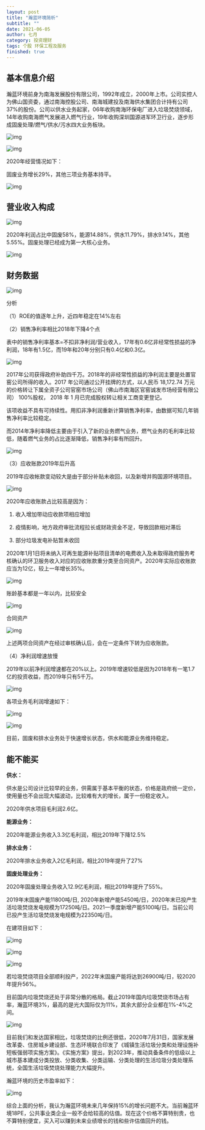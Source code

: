 ```yaml
---
layout: post
title: "瀚蓝环境简析"
subtitle: ""
date: 2021-06-05
author: 七月
category: 投资理财
tags: 个股 环保工程及服务
finished: true
---
```


## 基本信息介绍

瀚蓝环境前身为南海发展股份有限公司，1992年成立，2000年上市。公司实控人为佛山国资委，通过南海控股公司、南海城建投及南海供水集团合计持有公司37%的股份。公司以供水业务起家，06年收购南海环保电厂进入垃圾焚烧领域，14年收购南海燃气发展进入燃气行业，19年收购深圳国源进军环卫行业，逐步形成固废处理/燃气/供水/污水四大业务板块。

![img](/img/2021-06-05-HanLanHuanJing/v2-267d3e07be781b0d906cf3042628ff8e_720w.jpg)

![img](/img/2021-06-05-HanLanHuanJing/v2-6eff1dac15dd29f3612676bbbfb51e51_720w.jpg)

2020年经营情况如下：

固废业务增长29%，其他三项业务基本持平。

![img](/img/2021-06-05-HanLanHuanJing/v2-d286f60b37d3ecfadab3780852f2585c_720w.jpg)

## 营业收入构成

![img](/img/2021-06-05-HanLanHuanJing/v2-b014283aeb42c21f3e0f07d1a8fc6899_720w.jpg)

2020年利润占比中固废58%，能源14.88%，供水11.79%，排水9.14%，其他5.55%。固废处理已经成为第一大核心业务。

![img](/img/2021-06-05-HanLanHuanJing/v2-774b6131a000cc568e92420932eb12cf_720w.jpg)

## 财务数据

![img](/img/2021-06-05-HanLanHuanJing/v2-f95c44c56ef1cd120594191d1ed8faf5_720w.jpg)

分析

（1）ROE的值逐年上升，近四年稳定在14%左右

（2）销售净利率相比2018年下降4个点

表中的销售净利率基本=不扣非净利润/营业收入，17年有0.6亿非经常性损益的净利润，18年有1.5亿，而19年和20年分别只有0.4亿和0.3亿。

![img](/img/2021-06-05-HanLanHuanJing/v2-cd3b36929c81bf852789b92e1a972c21_720w.jpg)

2017年公司获得政府补助四千万。2018年的非经常性损益的净利润主要是处置官窑公司所得的收入。2017 年公司通过公开挂牌的方式，以人民币 18,172.74 万元的价格转让下属全资子公司官窑市场公司（佛山市南海区官窑诚发市场经营有限公司） 100%股权， 2018 年 1 月已完成股权转让相关工商变更登记。

该项收益不具有可持续性。用扣非净利润重新计算销售净利率，由数据可知几年销售净利率比较稳定。

而2014年净利率降低主要由于引入了新的业务燃气业务，燃气业务的毛利率比较低，随着燃气业务的占比逐渐降低，销售净利率有所回升。

![img](/img/2021-06-05-HanLanHuanJing/v2-5dd6e3bef9eae28728b8294f30e35834_720w.jpg)

（3）应收账款2019年后升高

2019年应收帐款变动较大是由于部分补贴未收回，以及新增并购国源环境项目。

![img](/img/2021-06-05-HanLanHuanJing/v2-7cee67f111d5d8f354ae15c4c1923ab0_720w.jpg)

2020年应收账款占比较高是因为：

1. 收入增加带动应收款项相应增加

2. 疫情影响，地方政府审批流程拉长或财政资金不足，导致回款相对滞后

3. 部分垃圾发电补贴暂未收回

2020年1月1日将未纳入可再生能源补贴项目清单的电费收入及未取得政府服务考核确认的环卫服务收入对应的应收账款重分类至合同资产。2020年实际应收账款应当为12亿，较上一年增长35%。

![img](/img/2021-06-05-HanLanHuanJing/v2-34b0ebeb2a0680e64fa79ba78bbea654_720w.jpg)

账龄基本都是一年以内，比较安全

![img](/img/2021-06-05-HanLanHuanJing/v2-e7952f93391110f0ecb9681caa553f5b_720w.jpg)

合同资产

![img](/img/2021-06-05-HanLanHuanJing/v2-d21089fee5fa5a6775afb5658754ef07_720w.jpg)

上述两项合同资产在经过审核确认后，会在一定条件下转为应收账款。

（4）净利润增速放慢

2019年以前净利润增速都在20%以上。2019年增速较低是因为2018年有一笔1.7亿的投资收益，而2019年只有5千万。

![img](/img/2021-06-05-HanLanHuanJing/v2-84573932e1917efc91916d80ba0a0a85_720w.jpg)

各项业务毛利润增速如下：

![img](/img/2021-06-05-HanLanHuanJing/v2-359d1f171c0a1228e2c1cabed4fdcd9c_720w.jpg)

![img](/img/2021-06-05-HanLanHuanJing/v2-2ef3870c7c72d2ac79a1031e2a876074_720w.jpg)

目前，固废和排水业务处于快速增长状态，供水和能源业务维持稳定。

## 能不能买

**供水：**

供水是公司设计比较早的业务，供需属于基本平衡的状态，价格是政府统一定价，使用量也不会出现大幅波动，比较难有大的增长，属于一份稳定收入。

2020年供水项目毛利润2.6亿。

**能源业务：**

2020年能源业务收入3.3亿毛利润，相比2019年下降12.5%

**排水业务：**

2020年排水业务收入2亿毛利润，相比2019年提升了27%

**固废处理业务：**

2020年固废处理业务收入12.9亿毛利润，相比2019年提升了55%。

2019年末固废产能11800吨/日, 2020年新增产能5450吨/日，2020年末已投产生活垃圾焚烧发电规模为17250吨/日。2021一季度新增产能5100吨/日。当前公司已投产生活垃圾焚烧发电规模为22350吨/日。

在建项目如下：

![img](/img/2021-06-05-HanLanHuanJing/v2-7f615ed26e1c098e90ef22e2b74b16e6_720w.jpg)

![img](https://pic1.zhimg.com/80/v2-e83d7859832cae25b72937ccc7a67b43_720w.jpg?source=3af55fa1)

![img](/img/2021-06-05-HanLanHuanJing/v2-8cdd919707a03714e37a5ce47287d7bf_720w.jpg)

若垃圾焚烧项目全部顺利投产，2022年末固废产能将达到26900吨/日，较2020年提升56%。

目前国内垃圾焚烧还处于非常分散的格局。截止2019年国内垃圾焚烧市场占有率，瀚蓝环境3%，最高的是光大国际仅为11%，其余大部分企业都在1%-4%之间。

![img](/img/2021-06-05-HanLanHuanJing/v2-df6312c713bfae9a0bd14b37fde0e74c_720w.jpg)

目前我们和发达国家相比，垃圾焚烧的比例还很低，2020年7月31日，国家发展改革委、住房城乡建设部、生态环境联合印发了《城镇生活垃圾分类和处理设施补短板强弱项实施方案》。《实施方案》提出，到2023年，推动具备条件的低级以上城市基本建成分类投放、分类收集、分类运输、分类处理的生活垃圾分类处理系统，全国生活垃圾焚烧处理能力大幅提升。

瀚蓝环境的历史市盈率如下：

![img](/img/2021-06-05-HanLanHuanJing/v2-76461decc7faed35b153b05c06f14b34_720w.jpg)

综合上面的分析，我认为瀚蓝环境未来几年保持15%的增长问题不大。当前瀚蓝环境18PE，公共事业类企业一般不会给较高的估值。现在这个价格不算特别贵，也不算特别便宜，买入可以赚到未来业绩增长的钱和些许估值回升的钱。